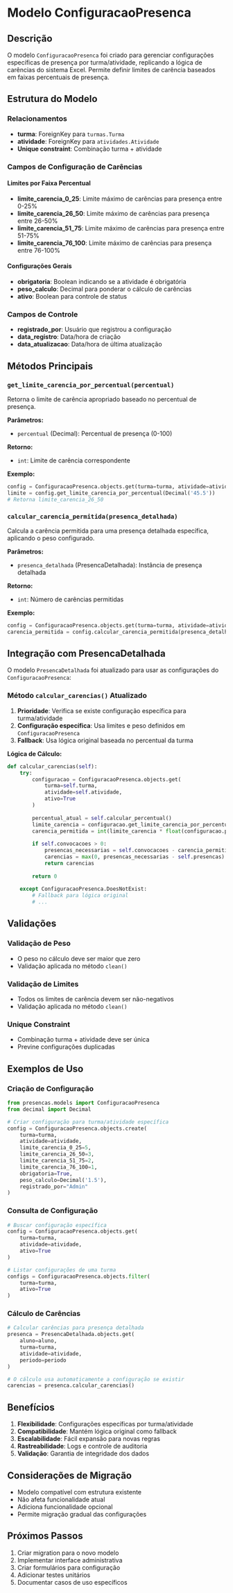 # Modelo ConfiguracaoPresenca

## Descrição

O modelo `ConfiguracaoPresenca` foi criado para gerenciar configurações específicas de presença por turma/atividade, replicando a lógica de carências do sistema Excel. Permite definir limites de carência baseados em faixas percentuais de presença.

## Estrutura do Modelo

### Relacionamentos

- **turma**: ForeignKey para `turmas.Turma`
- **atividade**: ForeignKey para `atividades.Atividade`
- **Unique constraint**: Combinação turma + atividade

### Campos de Configuração de Carências

#### Limites por Faixa Percentual

- **limite_carencia_0_25**: Limite máximo de carências para presença entre 0-25%
- **limite_carencia_26_50**: Limite máximo de carências para presença entre 26-50%
- **limite_carencia_51_75**: Limite máximo de carências para presença entre 51-75%
- **limite_carencia_76_100**: Limite máximo de carências para presença entre 76-100%

#### Configurações Gerais

- **obrigatoria**: Boolean indicando se a atividade é obrigatória
- **peso_calculo**: Decimal para ponderar o cálculo de carências
- **ativo**: Boolean para controle de status

### Campos de Controle

- **registrado_por**: Usuário que registrou a configuração
- **data_registro**: Data/hora de criação
- **data_atualizacao**: Data/hora de última atualização

## Métodos Principais

### `get_limite_carencia_por_percentual(percentual)`

Retorna o limite de carência apropriado baseado no percentual de presença.

**Parâmetros:**
- `percentual` (Decimal): Percentual de presença (0-100)

**Retorno:**
- `int`: Limite de carência correspondente

**Exemplo:**
```python
config = ConfiguracaoPresenca.objects.get(turma=turma, atividade=atividade)
limite = config.get_limite_carencia_por_percentual(Decimal('45.5'))
# Retorna limite_carencia_26_50
```

### `calcular_carencia_permitida(presenca_detalhada)`

Calcula a carência permitida para uma presença detalhada específica, aplicando o peso configurado.

**Parâmetros:**
- `presenca_detalhada` (PresencaDetalhada): Instância de presença detalhada

**Retorno:**
- `int`: Número de carências permitidas

**Exemplo:**
```python
config = ConfiguracaoPresenca.objects.get(turma=turma, atividade=atividade)
carencia_permitida = config.calcular_carencia_permitida(presenca_detalhada)
```

## Integração com PresencaDetalhada

O modelo `PresencaDetalhada` foi atualizado para usar as configurações do `ConfiguracaoPresenca`:

### Método `calcular_carencias()` Atualizado

1. **Prioridade**: Verifica se existe configuração específica para turma/atividade
2. **Configuração específica**: Usa limites e peso definidos em `ConfiguracaoPresenca`
3. **Fallback**: Usa lógica original baseada no percentual da turma

**Lógica de Cálculo:**
```python
def calcular_carencias(self):
    try:
        configuracao = ConfiguracaoPresenca.objects.get(
            turma=self.turma,
            atividade=self.atividade,
            ativo=True
        )
        
        percentual_atual = self.calcular_percentual()
        limite_carencia = configuracao.get_limite_carencia_por_percentual(percentual_atual)
        carencia_permitida = int(limite_carencia * float(configuracao.peso_calculo))
        
        if self.convocacoes > 0:
            presencas_necessarias = self.convocacoes - carencia_permitida
            carencias = max(0, presencas_necessarias - self.presencas)
            return carencias
        
        return 0
        
    except ConfiguracaoPresenca.DoesNotExist:
        # Fallback para lógica original
        # ...
```

## Validações

### Validação de Peso

- O peso no cálculo deve ser maior que zero
- Validação aplicada no método `clean()`

### Validação de Limites

- Todos os limites de carência devem ser não-negativos
- Validação aplicada no método `clean()`

### Unique Constraint

- Combinação turma + atividade deve ser única
- Previne configurações duplicadas

## Exemplos de Uso

### Criação de Configuração

```python
from presencas.models import ConfiguracaoPresenca
from decimal import Decimal

# Criar configuração para turma/atividade específica
config = ConfiguracaoPresenca.objects.create(
    turma=turma,
    atividade=atividade,
    limite_carencia_0_25=5,
    limite_carencia_26_50=3,
    limite_carencia_51_75=2,
    limite_carencia_76_100=1,
    obrigatoria=True,
    peso_calculo=Decimal('1.5'),
    registrado_por="Admin"
)
```

### Consulta de Configuração

```python
# Buscar configuração específica
config = ConfiguracaoPresenca.objects.get(
    turma=turma,
    atividade=atividade,
    ativo=True
)

# Listar configurações de uma turma
configs = ConfiguracaoPresenca.objects.filter(
    turma=turma,
    ativo=True
)
```

### Cálculo de Carências

```python
# Calcular carências para presença detalhada
presenca = PresencaDetalhada.objects.get(
    aluno=aluno,
    turma=turma,
    atividade=atividade,
    periodo=periodo
)

# O cálculo usa automaticamente a configuração se existir
carencias = presenca.calcular_carencias()
```

## Benefícios

1. **Flexibilidade**: Configurações específicas por turma/atividade
2. **Compatibilidade**: Mantém lógica original como fallback
3. **Escalabilidade**: Fácil expansão para novas regras
4. **Rastreabilidade**: Logs e controle de auditoria
5. **Validação**: Garantia de integridade dos dados

## Considerações de Migração

- Modelo compatível com estrutura existente
- Não afeta funcionalidade atual
- Adiciona funcionalidade opcional
- Permite migração gradual das configurações

## Próximos Passos

1. Criar migration para o novo modelo
2. Implementar interface administrativa
3. Criar formulários para configuração
4. Adicionar testes unitários
5. Documentar casos de uso específicos
